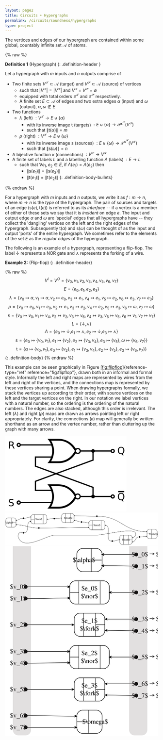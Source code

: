 ```yaml
---
layout: page2
title: Circuits • Hypergraphs
permalink: /circuits/soundness/hypergraphs
type: project
---
```


The vertices and edges of our hypergraph are contained within some
global, countably infinite set $\mathcal{A}$ of atoms.

{% raw %}

**Definition 1** (Hypergraph)
{: .definition-header }

Let a hypergraph with $m$ inputs and $n$ outputs comprise of

- Two finite sets $V^{\mathcal{T}}\subset \mathcal{A}$ (target) and
    $V^{\mathcal{S}}\subset \mathcal{A}$ (source) of vertices
  - such that $|V^{\mathcal{T}}| = |V^{\mathcal{S}}|$ and
        $V^{\mathcal{T}}\cap V^{\mathcal{S}}= \emptyset$
  - equipped with total orders ${\leq^{\mathcal{T}}}$ and
        ${\leq^{\mathcal{S}}}$ respectively.
  - A finite set $E \subset \mathcal{A}$ of edges and two extra edges
    $\alpha$ (input) and $\omega$ (output), $\alpha, \omega\not\in E$
- Two functions
  - $\lambda$ (left) $: V^{\mathcal{T}} \to E \uplus \{\alpha\}$
    - with its inverse image $\mathsf{t}$ (targets) $: E \uplus \{\alpha\} \to \mathcal{P}^{{\leq^{\mathcal{T}}}}(V^{\mathcal{T}})$
    - such that $\|\mathsf{t}(\alpha)\| = m$
  - $\rho$ (right) $: V^{\mathcal{S}} \to E \uplus \{\omega\}$
    - with its inverse image $\mathsf{s}$ (sources) $: E \uplus \{\omega\} \to \mathcal{P}^{{\leq^{\mathcal{S}}}}(V^{\mathcal{S}})$
    - such that $\|\mathsf{s}(\omega)\| = n$
- A bijective function $\kappa$ (connections) $: V^{\mathcal{T}} \to V^{\mathcal{S}}$
- A finite set of labels $L$ and a labelling function $\Lambda$ (labels) $: E \to L$
  - such that $\forall e_1, e_2 \in E$, if $\Lambda(e_1) = \Lambda(e_2)$ then
    - $\|\mathsf{s}(e_1)\| = \|\mathsf{s}(e_2)\|$
    - $\|\mathsf{t}(e_1)\| = \|\mathsf{t}(e_2)\|$
{: .definition-body-bullets}

{% endraw %}

For a hypergraph with $m$ inputs and $n$ outputs, we write it as
$f : m \to n$, where $m \to n$ is the *type* of the hypergraph. The pair
of sources and targets of an edge $(\mathsf{s}(e), \mathsf{t}(e))$ is
referred to as its *interface* -- if a vertex is a member of either of
these sets we say that it is *incident* on edge $e$. The input and
output edge $\alpha$ and $\omega$ are 'special' edges that all
hypergraphs have -- they collect the 'dangling' vertices on the left and
the right edges of the hypergraph. Subsequently $\mathsf{t}(\alpha)$ and
$\mathsf{s}(\omega)$ can be thought of as the input and output 'ports'
of the entire hypergraph. We sometimes refer to the elements of the set
$E$ as the *regular edges* of the hypergraph.

The following is an example of a hypergraph, representing a flip-flop.
The label ${\downarrow}$ represents a NOR gate and $\curlywedge$
represents the forking of a wire.

**Example 2:** (Flip-flop)
{: .definition-header}

{% raw %}
$$V^I = V^O = \{ v_{0},v_{1},v_{2},v_{3},v_{4},v_{5},v_{6},v_{7}\}$$$$E = \{ e_{0},e_{1},e_{2},e_{3} \}$$$$\lambda = \{v_{0} \mapsto \alpha,v_{1} \mapsto \alpha,v_{2} \mapsto e_{0},v_{3} \mapsto e_{1},v_{4} \mapsto e_{1},v_{5} \mapsto e_{2},v_{6} \mapsto e_{3},v_{7} \mapsto e_{3}\}$$$$\rho = \{v_{0} \mapsto e_{0},v_{1} \mapsto e_{0},v_{2} \mapsto e_{1},v_{3} \mapsto e_{2},v_{4} \mapsto e_{2},v_{5} \mapsto e_{3},v_{6} \mapsto \omega,v_{7} \mapsto \omega\}$$$$\kappa = \{v_{0} \mapsto v_{0},v_{1} \mapsto v_{4},v_{2} \mapsto v_{2},v_{3} \mapsto v_{6},v_{4} \mapsto v_{3},v_{5} \mapsto v_{5},v_{6} \mapsto v_{1},v_{7} \mapsto v_{7}\}$$$$L = \{\downarrow, \curlywedge\}$$$$\Lambda= \{e_{0} \mapsto \downarrow,e_{1} \mapsto \curlywedge,e_{2} \mapsto \downarrow,e_{3} \mapsto \curlywedge\}$$$$\mathsf{s}= \{e_{0}\mapsto \{{v_{0}, v_{1}}\},e_{1}\mapsto \{{v_{2}}\},e_{2}\mapsto \{{v_{3}, v_{4}}\},e_{3}\mapsto \{{v_{5}}\},\omega\mapsto \{{v_{6}, v_{7}}\}\}$$$$\mathsf{t}= \{\alpha\mapsto \{{v_{0}, v_{1}}\},e_{0}\mapsto \{{v_{2}}\},e_{1}\mapsto \{{v_{3}, v_{4}}\},e_{2}\mapsto \{{v_{5}}\},e_{3}\mapsto \{{v_{6}, v_{7}}\}\}$$
{: .definition-body}
{% endraw %}

This example can be seen graphically in Figure
[\[fig:flipflop\]](#fig:flipflop){reference-type="ref"
reference="fig:flipflop"}, drawn both in an informal and formal style.
Informally the left and right maps are represented by wires from the
left and right of the vertices, and the connections map is represented
by these vertices sharing a point. When drawing hypergraphs formally, we
stack the vertices up according to their order, with source vertices on
the left and the target vertices on the right. In our notation we label
vertices with a natural number, so the ordering is the ordering of the
natural numbers. The edges are also stacked, although this order is
irrelevant. The left ($\lambda$) and right ($\rho$) maps are drawn as
arrows pointing left or right appropriately. For clarity, the
connections ($\kappa$) map will generally be written shorthand as an
arrow and the vertex number, rather than cluttering up the graph with
many arrows.

![Flip-flop](/images/circuits/soundness/flipflop-circuit.svg)
![Informal hypergraph](/images/circuits/soundness/example-main-informal.svg)
![Formal hypergraph](/images/circuits/soundness/example-main-formal.svg)